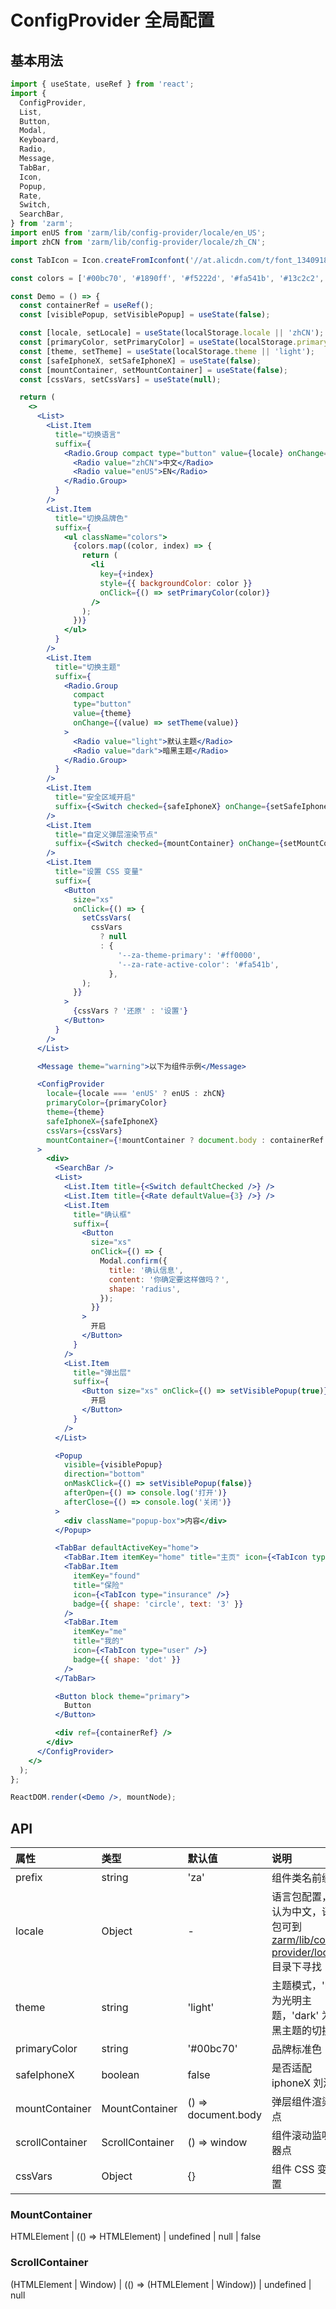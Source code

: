 # ConfigProvider 全局配置

## 基本用法

```jsx
import { useState, useRef } from 'react';
import {
  ConfigProvider,
  List,
  Button,
  Modal,
  Keyboard,
  Radio,
  Message,
  TabBar,
  Icon,
  Popup,
  Rate,
  Switch,
  SearchBar,
} from 'zarm';
import enUS from 'zarm/lib/config-provider/locale/en_US';
import zhCN from 'zarm/lib/config-provider/locale/zh_CN';

const TabIcon = Icon.createFromIconfont('//at.alicdn.com/t/font_1340918_lpsswvb7yv.js');

const colors = ['#00bc70', '#1890ff', '#f5222d', '#fa541b', '#13c2c2', '#2f54ec', '#712fd1'];

const Demo = () => {
  const containerRef = useRef();
  const [visiblePopup, setVisiblePopup] = useState(false);

  const [locale, setLocale] = useState(localStorage.locale || 'zhCN');
  const [primaryColor, setPrimaryColor] = useState(localStorage.primaryColor || colors[0]);
  const [theme, setTheme] = useState(localStorage.theme || 'light');
  const [safeIphoneX, setSafeIphoneX] = useState(false);
  const [mountContainer, setMountContainer] = useState(false);
  const [cssVars, setCssVars] = useState(null);

  return (
    <>
      <List>
        <List.Item
          title="切换语言"
          suffix={
            <Radio.Group compact type="button" value={locale} onChange={setLocale}>
              <Radio value="zhCN">中文</Radio>
              <Radio value="enUS">EN</Radio>
            </Radio.Group>
          }
        />
        <List.Item
          title="切换品牌色"
          suffix={
            <ul className="colors">
              {colors.map((color, index) => {
                return (
                  <li
                    key={+index}
                    style={{ backgroundColor: color }}
                    onClick={() => setPrimaryColor(color)}
                  />
                );
              })}
            </ul>
          }
        />
        <List.Item
          title="切换主题"
          suffix={
            <Radio.Group
              compact
              type="button"
              value={theme}
              onChange={(value) => setTheme(value)}
            >
              <Radio value="light">默认主题</Radio>
              <Radio value="dark">暗黑主题</Radio>
            </Radio.Group>
          }
        />
        <List.Item
          title="安全区域开启"
          suffix={<Switch checked={safeIphoneX} onChange={setSafeIphoneX} />}
        />
        <List.Item
          title="自定义弹层渲染节点"
          suffix={<Switch checked={mountContainer} onChange={setMountContainer} />}
        />
        <List.Item
          title="设置 CSS 变量"
          suffix={
            <Button
              size="xs"
              onClick={() => {
                setCssVars(
                  cssVars
                    ? null
                    : {
                        '--za-theme-primary': '#ff0000',
                        '--za-rate-active-color': '#fa541b',
                      },
                );
              }}
            >
              {cssVars ? '还原' : '设置'}
            </Button>
          }
        />
      </List>

      <Message theme="warning">以下为组件示例</Message>

      <ConfigProvider
        locale={locale === 'enUS' ? enUS : zhCN}
        primaryColor={primaryColor}
        theme={theme}
        safeIphoneX={safeIphoneX}
        cssVars={cssVars}
        mountContainer={!mountContainer ? document.body : containerRef.current}
      >
        <div>
          <SearchBar />
          <List>
            <List.Item title={<Switch defaultChecked />} />
            <List.Item title={<Rate defaultValue={3} />} />
            <List.Item
              title="确认框"
              suffix={
                <Button
                  size="xs"
                  onClick={() => {
                    Modal.confirm({
                      title: '确认信息',
                      content: '你确定要这样做吗？',
                      shape: 'radius',
                    });
                  }}
                >
                  开启
                </Button>
              }
            />
            <List.Item
              title="弹出层"
              suffix={
                <Button size="xs" onClick={() => setVisiblePopup(true)}>
                  开启
                </Button>
              }
            />
          </List>

          <Popup
            visible={visiblePopup}
            direction="bottom"
            onMaskClick={() => setVisiblePopup(false)}
            afterOpen={() => console.log('打开')}
            afterClose={() => console.log('关闭')}
          >
            <div className="popup-box">内容</div>
          </Popup>

          <TabBar defaultActiveKey="home">
            <TabBar.Item itemKey="home" title="主页" icon={<TabIcon type="home" />} />
            <TabBar.Item
              itemKey="found"
              title="保险"
              icon={<TabIcon type="insurance" />}
              badge={{ shape: 'circle', text: '3' }}
            />
            <TabBar.Item
              itemKey="me"
              title="我的"
              icon={<TabIcon type="user" />}
              badge={{ shape: 'dot' }}
            />
          </TabBar>

          <Button block theme="primary">
            Button
          </Button>

          <div ref={containerRef} />
        </div>
      </ConfigProvider>
    </>
  );
};

ReactDOM.render(<Demo />, mountNode);
```

## API

| 属性            | 类型            | 默认值              | 说明                                                                                                                                |
| :-------------- | :-------------- | :------------------ | :---------------------------------------------------------------------------------------------------------------------------------- |
| prefix          | string          | 'za'                | 组件类名前缀                                                                                                                        |
| locale          | Object          | -                   | 语言包配置，默认为中文，语言包可到 [zarm/lib/config-provider/locale](https://unpkg.com/zarm/lib/config-provider/locale/) 目录下寻找 |
| theme           | string          | 'light'             | 主题模式，'light' 为光明主题，'dark' 为暗黑主题的切换                                                                               |
| primaryColor    | string          | '#00bc70'           | 品牌标准色                                                                                                                          |
| safeIphoneX     | boolean         | false               | 是否适配 iphoneX 刘海屏                                                                                                             |
| mountContainer  | MountContainer  | () => document.body | 弹层组件渲染节点                                                                                                                    |
| scrollContainer | ScrollContainer | () => window        | 组件滚动监听容器点                                                                                                                  |
| cssVars         | Object          | {}                  | 组件 CSS 变量设置                                                                                                                   |

### MountContainer

HTMLElement \| (() => HTMLElement) \| undefined \| null \| false

### ScrollContainer

(HTMLElement \| Window) \| (() => (HTMLElement \| Window)) \| undefined \| null
